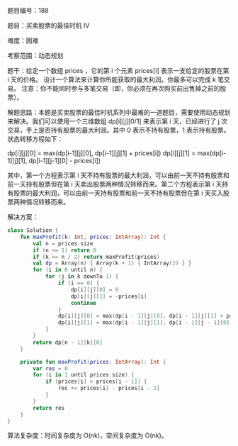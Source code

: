 题目编号：188

题目：买卖股票的最佳时机 IV

难度：困难

考察范围：动态规划

题干：给定一个数组 prices ，它的第 i 个元素 prices[i] 表示一支给定的股票在第 i 天的价格。
设计一个算法来计算你所能获取的最大利润。你最多可以完成 k 笔交易。
注意：你不能同时参与多笔交易（即，你必须在再次购买前出售掉之前的股票）。

解题思路：本题是买卖股票的最佳时机系列中最难的一道题目，需要使用动态规划来解决。我们可以使用一个三维数组 dp[i][j][0/1] 来表示第 i 天，已经进行了 j 次交易，手上是否持有股票的最大利润。其中 0 表示不持有股票，1 表示持有股票。状态转移方程如下：

dp[i][j][0] = max(dp[i-1][j][0], dp[i-1][j][1] + prices[i])
dp[i][j][1] = max(dp[i-1][j][1], dp[i-1][j-1][0] - prices[i])

其中，第一个方程表示第 i 天不持有股票的最大利润，可以由前一天不持有股票和前一天持有股票但在第 i 天卖出股票两种情况转移而来。第二个方程表示第 i 天持有股票的最大利润，可以由前一天持有股票和前一天不持有股票但在第 i 天买入股票两种情况转移而来。

解决方案：

```kotlin
class Solution {
    fun maxProfit(k: Int, prices: IntArray): Int {
        val n = prices.size
        if (n <= 1) return 0
        if (k >= n / 2) return maxProfit(prices)
        val dp = Array(n) { Array(k + 1) { IntArray(2) } }
        for (i in 0 until n) {
            for (j in k downTo 1) {
                if (i == 0) {
                    dp[i][j][0] = 0
                    dp[i][j][1] = -prices[i]
                    continue
                }
                dp[i][j][0] = max(dp[i - 1][j][0], dp[i - 1][j][1] + prices[i])
                dp[i][j][1] = max(dp[i - 1][j][1], dp[i - 1][j - 1][0] - prices[i])
            }
        }
        return dp[n - 1][k][0]
    }

    private fun maxProfit(prices: IntArray): Int {
        var res = 0
        for (i in 1 until prices.size) {
            if (prices[i] > prices[i - 1]) {
                res += prices[i] - prices[i - 1]
            }
        }
        return res
    }
}
```

算法复杂度：时间复杂度为 O(nk)，空间复杂度为 O(nk)。